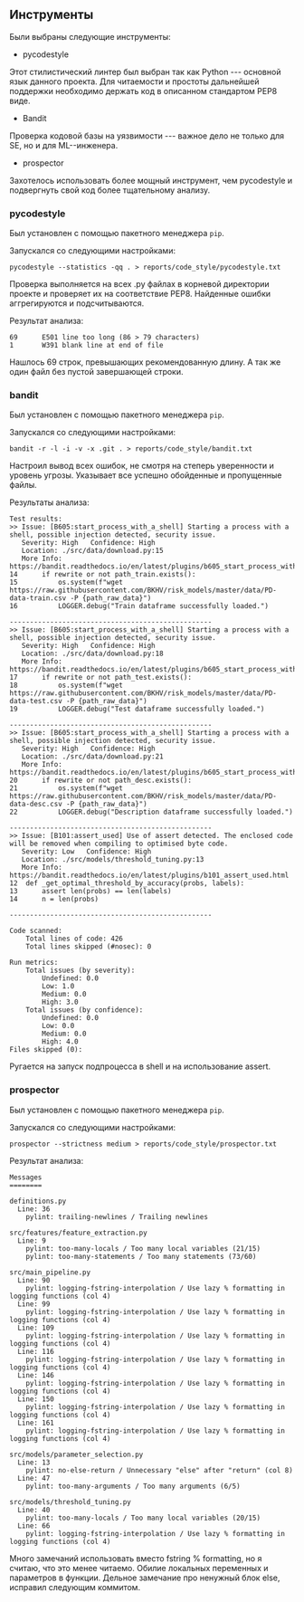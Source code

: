 ## Инструменты
Были выбраны следующие инструменты:

*   pycodestyle

Этот стилистический линтер был выбран так как Python --- основной язык данного проекта. 
Для читаемости и простоты дальнейшей поддержки необходимо держать код в описанном стандартом PEP8 виде.
*   Bandit

Проверка кодовой базы на уязвимости --- важное дело не только для SE, но и для ML--инженера.
*   prospector

Захотелось использовать более мощный инструмент, чем pycodestyle и подвергнуть свой код более тщательному анализу.


### pycodestyle 

Был установлен с помощью пакетного менеджера `pip`.
 
Запускался со следующими настройками: 

```(shell)
pycodestyle --statistics -qq . > reports/code_style/pycodestyle.txt
```

Проверка выполняется на всех .py файлах
 в корневой директории проекте и проверяет их на соответствие PEP8.
Найденные ошибки аггрегируются и подсчитываются. 

Результат анализа:

```(shell)
69      E501 line too long (86 > 79 characters)
1       W391 blank line at end of file
``` 

Нашлось 69 строк, превышающих рекомендованную длину.
А так же один файл без пустой завершающей строки.

### bandit 

Был установлен с помощью пакетного менеджера `pip`.
 
Запускался со следующими настройками: 

```(shell)
bandit -r -l -i -v -x .git . > reports/code_style/bandit.txt
```
Настроил вывод всех ошибок, не смотря на степерь уверенности и уровень угрозы. 
Указывает все успешно обойденные и пропущенные файлы.

Результаты анализа:

```(shell)
Test results:
>> Issue: [B605:start_process_with_a_shell] Starting a process with a shell, possible injection detected, security issue.
   Severity: High   Confidence: High
   Location: ./src/data/download.py:15
   More Info: https://bandit.readthedocs.io/en/latest/plugins/b605_start_process_with_a_shell.html
14	    if rewrite or not path_train.exists():
15	        os.system(f"wget https://raw.githubusercontent.com/BKHV/risk_models/master/data/PD-data-train.csv -P {path_raw_data}")
16	        LOGGER.debug("Train dataframe successfully loaded.")

--------------------------------------------------
>> Issue: [B605:start_process_with_a_shell] Starting a process with a shell, possible injection detected, security issue.
   Severity: High   Confidence: High
   Location: ./src/data/download.py:18
   More Info: https://bandit.readthedocs.io/en/latest/plugins/b605_start_process_with_a_shell.html
17	    if rewrite or not path_test.exists():
18	        os.system(f"wget https://raw.githubusercontent.com/BKHV/risk_models/master/data/PD-data-test.csv -P {path_raw_data}")
19	        LOGGER.debug("Test dataframe successfully loaded.")

--------------------------------------------------
>> Issue: [B605:start_process_with_a_shell] Starting a process with a shell, possible injection detected, security issue.
   Severity: High   Confidence: High
   Location: ./src/data/download.py:21
   More Info: https://bandit.readthedocs.io/en/latest/plugins/b605_start_process_with_a_shell.html
20	    if rewrite or not path_desc.exists():
21	        os.system(f"wget https://raw.githubusercontent.com/BKHV/risk_models/master/data/PD-data-desc.csv -P {path_raw_data}")
22	        LOGGER.debug("Description dataframe successfully loaded.")

--------------------------------------------------
>> Issue: [B101:assert_used] Use of assert detected. The enclosed code will be removed when compiling to optimised byte code.
   Severity: Low   Confidence: High
   Location: ./src/models/threshold_tuning.py:13
   More Info: https://bandit.readthedocs.io/en/latest/plugins/b101_assert_used.html
12	def _get_optimal_threshold_by_accuracy(probs, labels):
13	    assert len(probs) == len(labels)
14	    n = len(probs)

--------------------------------------------------

Code scanned:
	Total lines of code: 426
	Total lines skipped (#nosec): 0

Run metrics:
	Total issues (by severity):
		Undefined: 0.0
		Low: 1.0
		Medium: 0.0
		High: 3.0
	Total issues (by confidence):
		Undefined: 0.0
		Low: 0.0
		Medium: 0.0
		High: 4.0
Files skipped (0):
```

Ругается на запуск подпроцесса в shell и на использование assert.



### prospector 

Был установлен с помощью пакетного менеджера `pip`.
 
Запускался со следующими настройками: 

```(shell)
prospector --strictness medium > reports/code_style/prospector.txt
``` 

Результат анализа:

```
Messages
========

definitions.py
  Line: 36
    pylint: trailing-newlines / Trailing newlines

src/features/feature_extraction.py
  Line: 9
    pylint: too-many-locals / Too many local variables (21/15)
    pylint: too-many-statements / Too many statements (73/60)

src/main_pipeline.py
  Line: 90
    pylint: logging-fstring-interpolation / Use lazy % formatting in logging functions (col 4)
  Line: 99
    pylint: logging-fstring-interpolation / Use lazy % formatting in logging functions (col 4)
  Line: 109
    pylint: logging-fstring-interpolation / Use lazy % formatting in logging functions (col 4)
  Line: 116
    pylint: logging-fstring-interpolation / Use lazy % formatting in logging functions (col 4)
  Line: 146
    pylint: logging-fstring-interpolation / Use lazy % formatting in logging functions (col 4)
  Line: 150
    pylint: logging-fstring-interpolation / Use lazy % formatting in logging functions (col 4)
  Line: 161
    pylint: logging-fstring-interpolation / Use lazy % formatting in logging functions (col 4)

src/models/parameter_selection.py
  Line: 13
    pylint: no-else-return / Unnecessary "else" after "return" (col 8)
  Line: 47
    pylint: too-many-arguments / Too many arguments (6/5)

src/models/threshold_tuning.py
  Line: 40
    pylint: too-many-locals / Too many local variables (20/15)
  Line: 66
    pylint: logging-fstring-interpolation / Use lazy % formatting in logging functions (col 4)

```

Много замечаний использовать вместо fstring % formatting, но я считаю, что это менее читаемо.
Обилие локальных переменных и параметров в функции.
Дельное замечание про ненужный блок else, исправил следующим коммитом.

